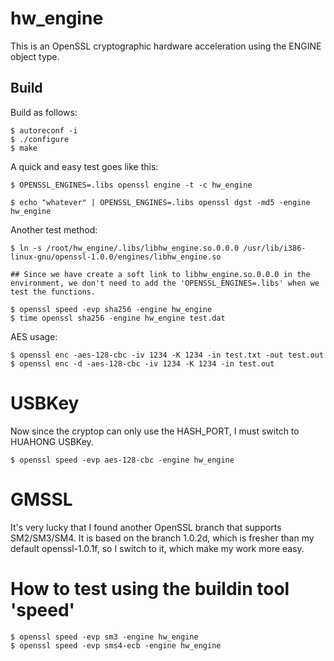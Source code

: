 # hw_engine

This is an OpenSSL cryptographic hardware acceleration using the ENGINE object type.

## Build

Build as follows:

    $ autoreconf -i
    $ ./configure
    $ make

A quick and easy test goes like this:

    $ OPENSSL_ENGINES=.libs openssl engine -t -c hw_engine

    $ echo "whatever" | OPENSSL_ENGINES=.libs openssl dgst -md5 -engine hw_engine


Another test method:

    $ ln -s /root/hw_engine/.libs/libhw_engine.so.0.0.0 /usr/lib/i386-linux-gnu/openssl-1.0.0/engines/libhw_engine.so

    ## Since we have create a soft link to libhw_engine.so.0.0.0 in the environment, we don't need to add the 'OPENSSL_ENGINES=.libs' when we test the functions.
    
    $ openssl speed -evp sha256 -engine hw_engine
    $ time openssl sha256 -engine hw_engine test.dat

AES usage:

    $ openssl enc -aes-128-cbc -iv 1234 -K 1234 -in test.txt -out test.out
    $ openssl enc -d -aes-128-cbc -iv 1234 -K 1234 -in test.out

# USBKey
Now since the cryptop can only use the HASH_PORT, I must switch to HUAHONG USBKey.

    $ openssl speed -evp aes-128-cbc -engine hw_engine
    
# GMSSL
It's very lucky that I found another OpenSSL branch that supports SM2/SM3/SM4.
It is based on the branch 1.0.2d, which is fresher than my default openssl-1.0.1f, so I switch to it, which make my work more easy.


# How to test using the buildin tool 'speed'

    $ openssl speed -evp sm3 -engine hw_engine
    $ openssl speed -evp sms4-ecb -engine hw_engine
